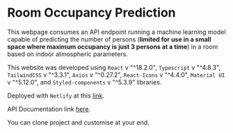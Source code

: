 # Room Occupancy Prediction 

This webpage consumes an API endpoint running a machine learning model capable of predicting the number of persons (**limited for use in a small space where maximum occupancy is just 3 persons at a time**) in a room based on indoor atmospheric parameters.

This website was developed using `React` v "^18.2.0", `Typescript` v "^4.8.3", `TailwindCSS` v "^3.3.1", `Axios` v "^0.27.2", `React-Icons` v "^4.4.0", `Material UI` v "^5.12.0", and `Styled-components` v "^5.3.9" libraries.

Deployed with `Netlify` at this [link](https://occupancy-adeoluwa.netlify.app/).

API Documentation link [here](https://github.com/JUGG097/Room-Occupancy-Flask-API).

You can clone project and customise at your end.
